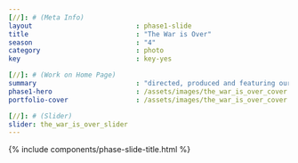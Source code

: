 ```yaml
---
[//]: # (Meta Info)
layout                          : phase1-slide
title 					        : "The War is Over"
season				            : "4"
category						: photo
key 							: key-yes

[//]: # (Work on Home Page)
summary                         : "directed, produced and featuring our muse, Chavon Lee along with makeup artist, Shonna Watkins; our spin on 1970s foxy queens"
phase1-hero                     : /assets/images/the_war_is_over_cover.jpg
portfolio-cover					: /assets/images/the_war_is_over_cover.jpg

[//]: # (Slider)
slider: the_war_is_over_slider
---
```


{% include components/phase-slide-title.html %}
